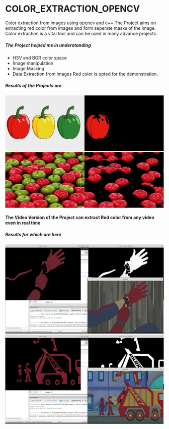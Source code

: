 # COLOR_EXTRACTION_OPENCV
Color extraction from images using opencv and c++
The Project aims on extracting red color from images and form seperate masks of the image.
Color extraction is a vital tool and can be used in many advance projects.

##### The Project helped me in understanding
- HSV and BGR color space
- Image manipulation
- Image Masking
- Data Extraction from images
Red color is opted for the demonstration.
##### Results of the Projects are 
![](/COLOR_DETECTION/result2.png)
![](/COLOR_DETECTION/result8.png)

#### The Video Version of the Project can extract Red color from any video even in real time 
##### Results for which are here
![](/COLOR_DETECTION_VIDEO/result1.png)
![](/COLOR_DETECTION_VIDEO/result3.png)

